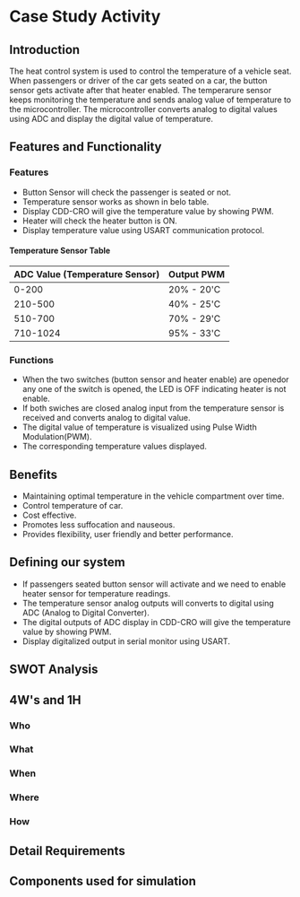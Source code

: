 # Case Study Activity

## Introduction

The heat control system is used to control the temperature of a vehicle seat. When passengers or driver of the car gets seated on a car, the button sensor gets activate after that heater enabled. The temperarure sensor keeps monitoring the temperature and sends analog value of temperature to the microcontroller. The microcontroller converts analog to digital values using ADC and display the digital value of temperature.

## Features and Functionality

### Features
*  Button Sensor will check the passenger is seated or not.
*  Temperature sensor works as shown in belo table.
*  Display CDD-CRO will give the temperature value by showing PWM.
*  Heater will check the heater button is ON.
*  Display temperature value using USART communication protocol.

#### Temperature Sensor Table

| ADC Value (Temperature Sensor) | Output PWM |
| ------------------------------ | ---------- 
| 0-200                          | 20% - 20'C |
| 210-500                        | 40% - 25'C |
| 510-700                        | 70% - 29'C |
| 710-1024                       | 95% - 33'C |
### Functions

*  When the two switches (button sensor and heater enable) are openedor any one of the switch is opened, the LED is OFF indicating heater is not enable.
*  If both swiches are closed analog input from the temperature sensor is received and converts analog to digital value.
*  The digital value of temperature is visualized using Pulse Width Modulation(PWM).
*  The corresponding temperature values displayed.

## Benefits

*  Maintaining optimal temperature in the vehicle compartment over time.
*  Control temperature of car.
*  Cost effective.
*  Promotes less suffocation and nauseous. 
*  Provides flexibility, user friendly and better performance.

## Defining our system

*  If passengers seated button sensor will activate and we need to enable heater sensor for temperature readings.
*  The temperature sensor analog outputs will converts to digital using ADC (Analog to Digital Converter).
*  The digital outputs of ADC display in CDD-CRO will give the temperature value by showing PWM.
*  Display digitalized output in serial monitor using USART.

## SWOT Analysis

## 4W's and 1H

### Who

### What

### When

### Where

### How

## Detail Requirements

## Components used for simulation


